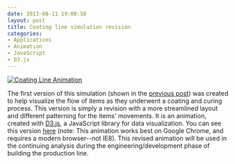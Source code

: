 ```yaml
---
date: 2013-08-11 19:08:58
layout: post
title: Coating line simulation revision
categories:
- Applications
- Animation
- JavaScript
- D3.js
---
```


[![Coating Line Animation]({{site.baseurl}}/images/simulation-2.png)](http://janmilosh.com/simulation-2)

The first version of this simulation (shown in the [previous post](http://janmilosh.com/coating-line-simulation-using-d3-javascript-library/)) was created to help visualize the flow of items as they underwent a coating and curing process. This version is simply a revision with a more streamlined layout and different patterning for the items' movements. It is an animation, created with [D3.js](http://d3.js), a JavaScript library for data visualization. You can see this version [here](http://janmilosh.com/simulation-2) (note: This animation works best on Google Chrome, and requires a modern browser--not IE8). This revised animation will be used in the continuing analysis during the engineering/development phase of building the production line.
